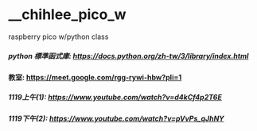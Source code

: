# __chihlee_pico_w
raspberry pico w/python class
##### python 標準函式庫: https://docs.python.org/zh-tw/3/library/index.html
#### 教室:     https://meet.google.com/rgg-rywi-hbw?pli=1
##### 1119上午(1): https://www.youtube.com/watch?v=d4kCf4p2T6E
##### 1119下午(2): https://www.youtube.com/watch?v=pVvPs_qJhNY
